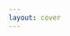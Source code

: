 ```yaml
---
layout: cover
---
```

<FullBackgroundImage img="/images/Slide-THAT-Sponsors.png">
</FullBackgroundImage>
